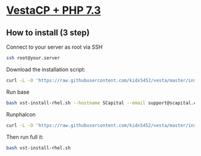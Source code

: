 [VestaCP + PHP 7.3](https://github.com/pnduonghd/vesta)
==================================================

How to install (3 step)
----------------------------
Connect to your server as root via SSH
```bash
ssh root@your.server
```

Download the installation script:
```bash
curl -L -O 'https://raw.githubusercontent.com/kidx5452/vesta/master/install/vst-install-rhel.sh'
```
Run base

```bash
bash vst-install-rhel.sh --hostname SCapital --email support@scapital.com --nginx yes --phpfpm yes --apache no --named yes --remi yes --vsftpd yes --proftpd no --iptables yes --fail2ban no --quota no --exim no --dovecot no --spamassassin no --clamav no --softaculous yes --mysql yes --postgresql no
```
Runphalcon
```bash
curl -L -O 'https://raw.githubusercontent.com/kidx5452/vesta/master/install/install_base.sh' && bash install_base.sh
```


Then run full it:
```bash
bash vst-install-rhel.sh
```
